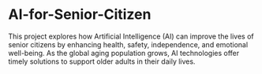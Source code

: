 # AI-for-Senior-Citizen
This project explores how Artificial Intelligence (AI) can improve the lives of senior citizens by enhancing health, safety, independence, and emotional well-being. As the global aging population grows, AI technologies offer timely solutions to support older adults in their daily lives.
